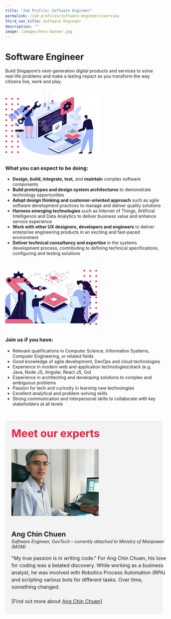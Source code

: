 ```yaml
---
title: "Job Profile: Software Engineer"
permalink: /job-profiles/software-engineer/overview
third_nav_title: Software Engineer
description: ""
image: /images/hero-banner.jpg
---
```


# Software Engineer
Build Singapore’s next-generation digital products and services to solve real-life problems and make a lasting impact as you transform the way citizens live, work and play. 

<br>
<div style="width:60%;height:60%;"><img src="images/job-profile-se1.jpg" alt="Software Engineer"></div>

### What you can expect to be doing:

* **Design, build, integrate, test,** and **maintain** complex software components
* **Build prototypes and design system architectures** to demonstrate technology opportunities
* **Adopt design thinking and customer-oriented approach** such as agile software development practices to manage and deliver quality solutions
* **Harness emerging technologies** such as Internet of Things, Artificial Intelligence and Data Analytics to deliver business value and enhance service experience
* **Work with other UX designers, developers and engineers** to deliver enterprise engineering products in an exciting and fast-paced environment
* **Deliver technical consultancy and expertise** in the systems development process, contributing to defining technical specifications, configuring and testing solutions

<br>
<div style="width:60%;height:60%;"><img src="images/job-profile-se2.jpg" alt="Software Engineer"></div>

### Join us if you have:

* Relevant qualifications in Computer Science, Information Systems, Computer Engineering, or related fields
* Good knowledge of agile development, DevOps and cloud technologies
* Experience in modern web and application technologies/stack (e.g. Java, Node JS, Angular, React JS, Go)
* Experience in architecting and developing solutions to complex and ambiguous problems  
* Passion for tech and curiosity in learning new technologies
* Excellent analytical and problem-solving skills 
* Strong communication and interpersonal skills to collaborate with key stakeholders at all levels

​
<div class="row" style="font-size:34px; font-weight: 700; color: #ed1a3b; background-color: #f3f3f3; padding: 20px 0px 20px 20px;"> Meet our experts</div>

<div class="row" style="background-color: #f3f3f3;">
      <div class="column" style="padding: 10px 0px 30px 20px;"><img src="images/ang-chin-chuen.jpg" alt="Ang Chin Chuen"></div>
      <div class="column" style="width: 100%; padding: 10px 20px 30px 20px;">
       <span style="font-size: 22px; font-weight: bold; line-height: 30px;">Ang Chin Chuen</span><br><span style="font-size: 14px; font-style: italic; line-height: 16px;">Software Engineer, GovTech – currently attached to Ministry of Manpower (MOM)</span><br><br>
    <span style="font-size: 16px; line-height: 23px;">"My true passion is in writing code."
For Ang Chin Chuen, his love for coding was a belated discovery. While working as a business analyst, he was involved with Robotics Process Automation (RPA) and scripting various bots for different tasks. Over time, something changed.<br><br>[Find out more about
 <a href="/job-profiles/software-engineer/ang-chin-chuen">Ang Chin Chuen</a>]</span>
      </div>
</div>
